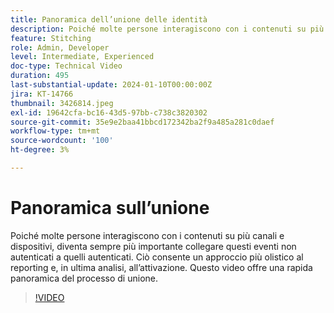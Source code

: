 ```yaml
---
title: Panoramica dell’unione delle identità
description: Poiché molte persone interagiscono con i contenuti su più canali e dispositivi, diventa sempre più importante collegare questi eventi non autenticati a quelli autenticati. Ciò consente un approccio più olistico al reporting e, in ultima analisi, all’attivazione. Questo video offre una rapida panoramica del processo di unione.
feature: Stitching
role: Admin, Developer
level: Intermediate, Experienced
doc-type: Technical Video
duration: 495
last-substantial-update: 2024-01-10T00:00:00Z
jira: KT-14766
thumbnail: 3426814.jpeg
exl-id: 19642cfa-bc16-43d5-97bb-c738c3820302
source-git-commit: 35e9e2baa41bbcd172342ba2f9a485a281c0daef
workflow-type: tm+mt
source-wordcount: '100'
ht-degree: 3%

---
```


# Panoramica sull’unione

Poiché molte persone interagiscono con i contenuti su più canali e dispositivi, diventa sempre più importante collegare questi eventi non autenticati a quelli autenticati. Ciò consente un approccio più olistico al reporting e, in ultima analisi, all’attivazione. Questo video offre una rapida panoramica del processo di unione.

>[!VIDEO](https://video.tv.adobe.com/v/3452555/?learn=on&captions=ita)
